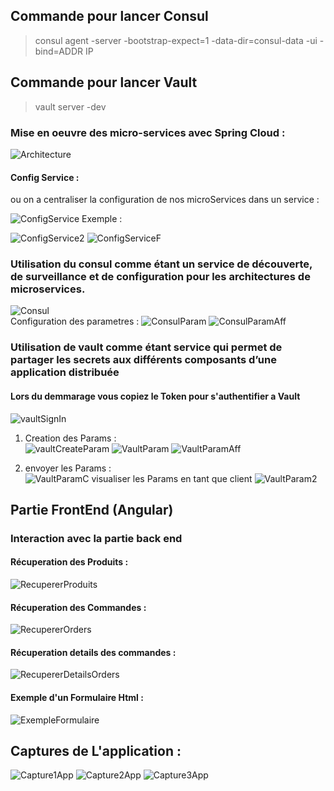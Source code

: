 ## Commande pour lancer Consul
> consul agent -server -bootstrap-expect=1 -data-dir=consul-data -ui -bind=ADDR IP

## Commande pour lancer Vault
> vault server -dev  
### Mise en oeuvre des micro-services avec Spring Cloud : 
![Architecture](https://github.com/Bouchghel/Architectures-Micro-services-avec-Spring-Cloud/assets/93221225/3efe9bee-3e6d-4a9c-b25c-222194298f7a)
#### Config Service : 
ou on a centraliser la configuration de nos microServices dans un service :
  
 ![ConfigService](https://github.com/Bouchghel/Architectures-Micro-services-avec-Spring-Cloud/assets/93221225/e24f2c34-ebfb-4b52-a0e9-18b7d34d11aa)
Exemple :
  
![ConfigService2](https://github.com/Bouchghel/Architectures-Micro-services-avec-Spring-Cloud/assets/93221225/3bad365a-a238-47f8-9b4a-9ea8e000c134)
![ConfigServiceF](https://github.com/Bouchghel/Architectures-Micro-services-avec-Spring-Cloud/assets/93221225/e54f863c-af38-4847-ba17-871fcc736026)

### Utilisation du consul comme étant un service de découverte, de surveillance et de configuration pour les architectures de microservices.
![Consul](https://github.com/Bouchghel/Architectures-Micro-services-avec-Spring-Cloud/assets/93221225/5c46e8c0-81ab-4a50-8a53-fc57a41c1df7)  
Configuration des parametres : 
![ConsulParam](https://github.com/Bouchghel/Architectures-Micro-services-avec-Spring-Cloud/assets/93221225/daf23140-ee09-4c38-ba10-03ee8f3b9ce7)
![ConsulParamAff](https://github.com/Bouchghel/Architectures-Micro-services-avec-Spring-Cloud/assets/93221225/ef99596b-e845-40c8-aa2b-74f64277e8af)
### Utilisation de vault comme étant service qui permet de partager les secrets aux différents composants d’une application distribuée
#### Lors du demmarage vous copiez le Token pour s'authentifier a Vault
![vaultSignIn](https://github.com/Bouchghel/Architectures-Micro-services-avec-Spring-Cloud/assets/93221225/0e9814be-3cc0-495d-9ecf-930db641d27a)
1) Creation des Params :  
![vaultCreateParam](https://github.com/Bouchghel/Architectures-Micro-services-avec-Spring-Cloud/assets/93221225/96221c14-e7bd-4dfd-8668-d39f90eaa0c4)
![VaultParam](https://github.com/Bouchghel/Architectures-Micro-services-avec-Spring-Cloud/assets/93221225/41e697bd-81ff-4272-b1c5-08a333dfa239)
![VaultParamAff](https://github.com/Bouchghel/Architectures-Micro-services-avec-Spring-Cloud/assets/93221225/16339d80-b9e6-4150-b199-05db778c14c3)

2) envoyer les Params :  
![VaultParamC](https://github.com/Bouchghel/Architectures-Micro-services-avec-Spring-Cloud/assets/93221225/2a1f8050-3e11-4a6f-9fb7-da17f1308d47)
visualiser les Params en tant que client
![VaultParam2](https://github.com/Bouchghel/Architectures-Micro-services-avec-Spring-Cloud/assets/93221225/6ce3d93b-de77-43ac-860d-70e486d20735)

## Partie FrontEnd (Angular)
### Interaction avec la partie back end 
#### Récuperation des Produits :
![RecupererProduits](https://github.com/Bouchghel/Architectures-Micro-services-avec-Spring-Cloud/assets/93221225/8d9752df-dc9d-4eb4-844a-3278fdcac502)
#### Récuperation des Commandes : 
![RecupererOrders](https://github.com/Bouchghel/Architectures-Micro-services-avec-Spring-Cloud/assets/93221225/eec8c5ec-475b-4c5f-a121-d36b52c64e43)
#### Récuperation details des commandes : 
![RecupererDetailsOrders](https://github.com/Bouchghel/Architectures-Micro-services-avec-Spring-Cloud/assets/93221225/b8d6c619-d43d-468a-8389-5d970611cf5b)
#### Exemple d'un Formulaire Html :
![ExempleFormulaire](https://github.com/Bouchghel/Architectures-Micro-services-avec-Spring-Cloud/assets/93221225/48540161-6aed-4e33-9964-acb855e15d51)

## Captures de L'application :
![Capture1App](https://github.com/Bouchghel/Architectures-Micro-services-avec-Spring-Cloud/assets/93221225/1cd30c52-32ad-4d1f-afb6-2bb7296dafba)
![Capture2App](https://github.com/Bouchghel/Architectures-Micro-services-avec-Spring-Cloud/assets/93221225/7b32cb9e-d691-4f35-b176-a4edd13f0162)
![Capture3App](https://github.com/Bouchghel/Architectures-Micro-services-avec-Spring-Cloud/assets/93221225/9a144c68-cb56-4169-987c-29155aa2d7fb)

